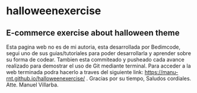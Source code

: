 # halloweenexercise
## E-commerce exercise about halloween theme

  Esta pagina web no es de mi autoria, esta desarrollada por Bedimcode, segui uno de sus guias/tutoriales para poder desarrollarla y aprender sobre su forma de codear.
  Tambien esta commiteado y pusheado cada avance realizado para demostrar el uso de Git mediante terminal.
  Para acceder a la web terminada podra hacerlo a traves del siguiente link: https://manu-rnt.github.io/halloweenexercise/ .
  Gracias por su tiempo,
  Saludos cordiales.
  Atte.
  Manuel Villarba.
